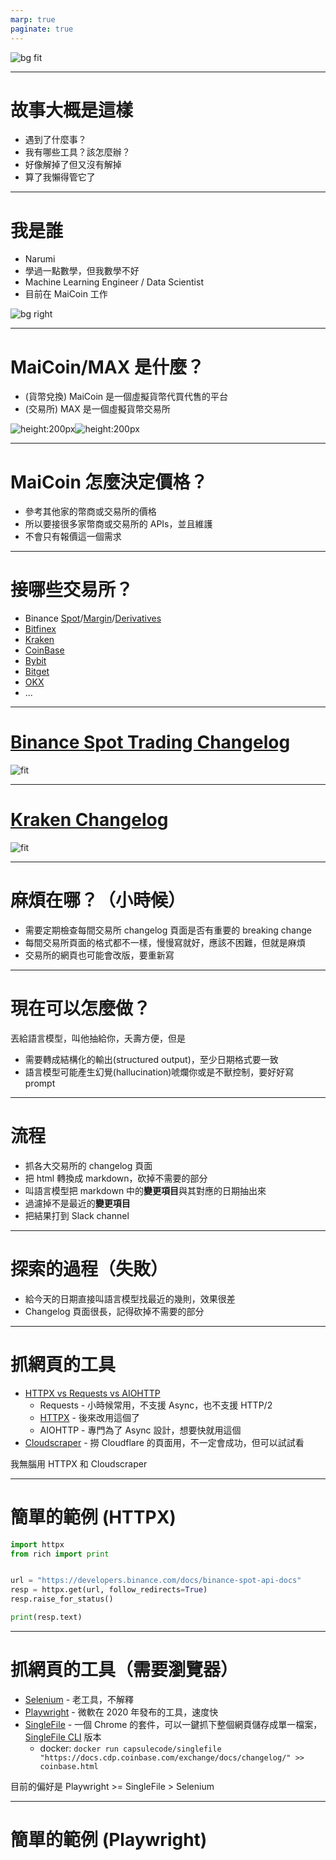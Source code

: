 ```yaml
---
marp: true
paginate: true
---
```


![bg fit](images/iamlazy.png)

---

# 故事大概是這樣

- 遇到了什麼事？
- 我有哪些工具？該怎麼辦？
- 好像解掉了但又沒有解掉
- 算了我懶得管它了

---

# 我是誰

- Narumi
- 學過一點數學，但我數學不好
- Machine Learning Engineer / Data Scientist
- 目前在 MaiCoin 工作

![bg right](images/github_qrcode.png)

---

# MaiCoin/MAX 是什麼？

- (貨幣兌換) MaiCoin 是一個虛擬貨幣代買代售的平台
- (交易所) MAX 是一個虛擬貨幣交易所

![height:200px](https://cdn.prod.website-files.com/625f727abc4844eed63836ff/625f727abc48441ec13837a2_maicoin.svg)![height:200px](https://cdn.prod.website-files.com/625f727abc4844eed63836ff/65264822243369d5937fd195_Logo_max.svg)

---

# MaiCoin 怎麼決定價格？

- 參考其他家的幣商或交易所的價格
- 所以要接很多家幣商或交易所的 APIs，並且維護
- 不會只有報價這一個需求

---

# 接哪些交易所？

- Binance [Spot](https://developers.binance.com/docs/binance-spot-api-docs)/[Margin](https://developers.binance.com/docs/margin_trading/change-log)/[Derivatives](https://developers.binance.com/docs/derivatives/change-log)
- [Bitfinex](https://docs.bitfinex.com/docs/changelog)
- [Kraken](https://docs.kraken.com/api/docs/change-log)
- [CoinBase](https://docs.cdp.coinbase.com/exchange/docs/changelog/)
- [Bybit](https://bybit-exchange.github.io/docs/changelog/v5)
- [Bitget](https://www.bitget.com/api-doc/common/changelog)
- [OKX](https://www.okx.com/docs-v5/log_en)
- ...

---

# [Binance Spot Trading Changelog](https://developers.binance.com/docs/binance-spot-api-docs)

![fit](images/binance_spot_trading.png)

---

# [Kraken Changelog](https://docs.kraken.com/api/docs/change-log)

![fit](images/kraken_changelog.png)

---

# 麻煩在哪？（小時候）

- 需要定期檢查每間交易所 changelog 頁面是否有重要的 breaking change
- 每間交易所頁面的格式都不一樣，慢慢寫就好，應該不困難，但就是麻煩
- 交易所的網頁也可能會改版，要重新寫

---

# 現在可以怎麼做？

丟給語言模型，叫他抽給你，夭壽方便，但是

- 需要轉成結構化的輸出(structured output)，至少日期格式要一致
- 語言模型可能產生幻覺(hallucination)唬爛你或是不獸控制，要好好寫 prompt

---

# 流程

- 抓各大交易所的 changelog 頁面
- 把 html 轉換成 markdown，砍掉不需要的部分
- 叫語言模型把 markdown 中的**變更項目**與其對應的日期抽出來
- 過濾掉不是最近的**變更項目**
- 把結果打到 Slack channel

---

# 探索的過程（失敗）

- 給今天的日期直接叫語言模型找最近的幾則，效果很差
- Changelog 頁面很長，記得砍掉不需要的部分

---

# 抓網頁的工具

- [HTTPX vs Requests vs AIOHTTP](https://oxylabs.io/blog/httpx-vs-requests-vs-aiohttp)
  - Requests - 小時候常用，不支援 Async，也不支援 HTTP/2
  - [HTTPX](https://www.python-httpx.org/) - 後來改用這個了
  - AIOHTTP - 專門為了 Async 設計，想要快就用這個
- [Cloudscraper](https://github.com/venomous/cloudscraper) - 撈 Cloudflare 的頁面用，不一定會成功，但可以試試看

我無腦用 HTTPX 和 Cloudscraper

---

# 簡單的範例 (HTTPX)

```python
import httpx
from rich import print


url = "https://developers.binance.com/docs/binance-spot-api-docs"
resp = httpx.get(url, follow_redirects=True)
resp.raise_for_status()

print(resp.text)
```

---

# 抓網頁的工具（需要瀏覽器）

- [Selenium](https://www.selenium.dev/) - 老工具，不解釋
- [Playwright](https://playwright.dev/) - 微軟在 2020 年發布的工具，速度快
- [SingleFile](https://chromewebstore.google.com/detail/singlefile/mpiodijhokgodhhofbcjdecpffjipkle) - 一個 Chrome 的套件，可以一鍵抓下整個網頁儲存成單一檔案，[SingleFile CLI](https://github.com/gildas-lormeau/single-file-cli) 版本
  - docker: `docker run capsulecode/singlefile "https://docs.cdp.coinbase.com/exchange/docs/changelog/" >> coinbase.html`

目前的偏好是 Playwright >= SingleFile > Selenium

---

# 簡單的範例 (Playwright)

